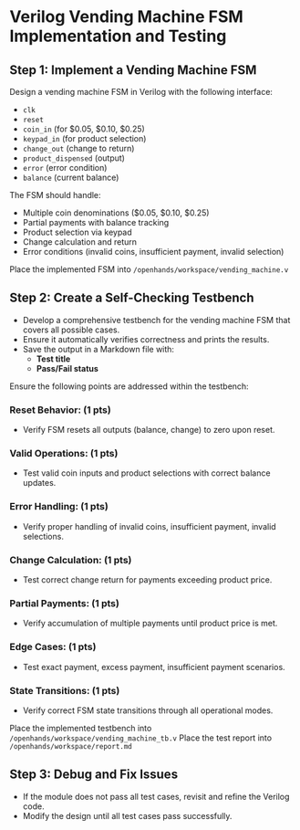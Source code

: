 # Verilog Vending Machine FSM Implementation and Testing

## Step 1: Implement a Vending Machine FSM
Design a vending machine FSM in Verilog with the following interface:
- `clk`
- `reset`
- `coin_in` (for $0.05, $0.10, $0.25)
- `keypad_in` (for product selection)
- `change_out` (change to return)
- `product_dispensed` (output)
- `error` (error condition)
- `balance` (current balance)

The FSM should handle:
- Multiple coin denominations ($0.05, $0.10, $0.25)
- Partial payments with balance tracking
- Product selection via keypad
- Change calculation and return
- Error conditions (invalid coins, insufficient payment, invalid selection)

Place the implemented FSM into `/openhands/workspace/vending_machine.v`

## Step 2: Create a Self-Checking Testbench
- Develop a comprehensive testbench for the vending machine FSM that covers all possible cases.
- Ensure it automatically verifies correctness and prints the results.
- Save the output in a Markdown file with:
  - **Test title**
  - **Pass/Fail status**

Ensure the following points are addressed within the testbench:

### Reset Behavior: (1 pts)
   - Verify FSM resets all outputs (balance, change) to zero upon reset.

### Valid Operations: (1 pts)
   - Test valid coin inputs and product selections with correct balance updates.

### Error Handling: (1 pts)
   - Verify proper handling of invalid coins, insufficient payment, invalid selections.

### Change Calculation: (1 pts)
   - Test correct change return for payments exceeding product price.

### Partial Payments: (1 pts)
   - Verify accumulation of multiple payments until product price is met.

### Edge Cases: (1 pts)
   - Test exact payment, excess payment, insufficient payment scenarios.

### State Transitions: (1 pts)
   - Verify correct FSM state transitions through all operational modes.

Place the implemented testbench into `/openhands/workspace/vending_machine_tb.v`
Place the test report into `/openhands/workspace/report.md`

## Step 3: Debug and Fix Issues
- If the module does not pass all test cases, revisit and refine the Verilog code.
- Modify the design until all test cases pass successfully.
